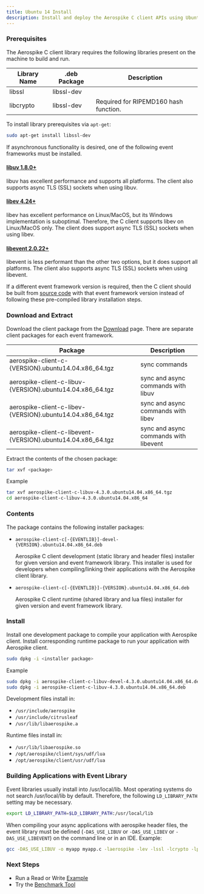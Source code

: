 ```yaml
---
title: Ubuntu 14 Install
description: Install and deploy the Aerospike C client APIs using Ubuntu 14.
---
```


### Prerequisites

The Aerospike C client library requires the following libraries present on the machine to build and run.

| Library Name | .deb Package | Description |
| --- | --- | --- |
| libssl | libssl-dev | |
| libcrypto | libssl-dev | Required for RIPEMD160 hash function. |

To install library prerequisites via `apt-get`:

```bash
sudo apt-get install libssl-dev
```

If asynchronous functionality is desired, one of the following event frameworks must be installed.

#### [libuv 1.8.0+](http://docs.libuv.org)

libuv has excellent performance and supports all platforms.  The client also supports async
TLS (SSL) sockets when using libuv.

#### [libev 4.24+](http://dist.schmorp.de/libev)

libev has excellent performance on Linux/MacOS, but its Windows implementation
is suboptimal.  Therefore, the C client supports libev on Linux/MacOS only.
The client does support async TLS (SSL) sockets when using libev.

#### [libevent 2.0.22+](http://libevent.org)

libevent is less performant than the other two options, but it does support all
platforms.  The client also supports async TLS (SSL) sockets when using libevent.

If a different event framework version is required, then the C client should be built from 
[source code](https://github.com/aerospike/aerospike-client-c) with that event framework version
instead of following these pre-compiled library installation steps.

### Download and Extract

Download the client package from the [Download]({{book.vars.download-url}}) page.  There are
separate client packages for each event framework. 

| Package | Description |
| ------- | ----------- |
| aerospike-client-c-{VERSION}.ubuntu14.04.x86_64.tgz | sync commands |
| aerospike-client-c-libuv-{VERSION}.ubuntu14.04.x86_64.tgz | sync and async commands with libuv |
| aerospike-client-c-libev-{VERSION}.ubuntu14.04.x86_64.tgz | sync and async commands with libev |
| aerospike-client-c-libevent-{VERSION}.ubuntu14.04.x86_64.tgz | sync and async commands with libevent |

Extract the contents of the chosen package:

```bash
tar xvf <package>
```

Example
```bash
tar xvf aerospike-client-c-libuv-4.3.0.ubuntu14.04.x86_64.tgz
cd aerospike-client-c-libuv-4.3.0.ubuntu14.04.x86_64
```

### Contents

The package contains the following installer packages:

- `aerospike-client-c[-{EVENTLIB}]-devel-{VERSION}.ubuntu14.04.x86_64.deb`

  Aerospike C client development (static library and header files) installer for given version and
  event framework library.  This installer is used for developers when compiling/linking their
  applications with the Aerospike client library.

- `aerospike-client-c[-{EVENTLIB}]-{VERSION}.ubuntu14.04.x86_64.deb`
  
  Aerospike C client runtime (shared library and lua files) installer for given version and event
  framework library.

### Install

Install one development package to compile your application with Aerospike client.  Install
corresponding runtime package to run your application with Aerospike client.

```bash
sudo dpkg -i <installer package>
```

Example
```bash
sudo dpkg -i aerospike-client-c-libuv-devel-4.3.0.ubuntu14.04.x86_64.deb
sudo dpkg -i aerospike-client-c-libuv-4.3.0.ubuntu14.04.x86_64.deb
```

Development files install in:

- `/usr/include/aerospike`
- `/usr/include/citrusleaf`
- `/usr/lib/libaerospike.a`

Runtime files install in:

- `/usr/lib/libaerospike.so`
- `/opt/aerospike/client/sys/udf/lua`
- `/opt/aerospike/client/usr/udf/lua`

### Building Applications with Event Library

Event libraries usually install into /usr/local/lib.  Most operating systems do not
search /usr/local/lib by default.  Therefore, the following `LD_LIBRARY_PATH` setting
may be necessary.

```bash
export LD_LIBRARY_PATH=$LD_LIBRARY_PATH:/usr/local/lib
```

When compiling your async applications with aerospike header files, the event library
must be defined (`-DAS_USE_LIBUV` or `-DAS_USE_LIBEV` or `-DAS_USE_LIBEVENT`) on the
command line or in an IDE.  Example:

```bash
gcc -DAS_USE_LIBUV -o myapp myapp.c -laerospike -lev -lssl -lcrypto -lpthread -lm -lz
```

### Next Steps
- Run a Read or Write [Example](/docs/client/c/examples)
- Try the [Benchmark Tool](/docs/client/c/benchmarks)
